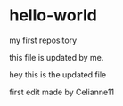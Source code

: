 # hello-world
my first repository

this file is updated by me.

hey this is the updated file


first edit made by Celianne11
